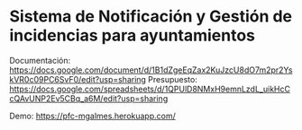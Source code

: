 # Sistema de Notificación y Gestión de incidencias para ayuntamientos

Documentación: https://docs.google.com/document/d/1B1dZgeEqZax2KuJzcU8dO7m2pr2YskVR0c09PC6SvF0/edit?usp=sharing
Presupuesto: https://docs.google.com/spreadsheets/d/1QPUlD8NMxH9emnLzdL_uikHcCcQAvUNP2Ev5CBq_a6M/edit?usp=sharing

Demo: https://pfc-mgalmes.herokuapp.com/
